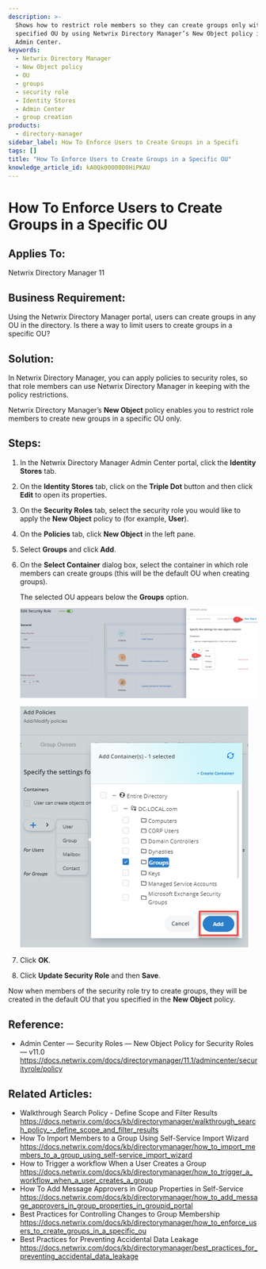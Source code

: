 ```yaml
---
description: >-
  Shows how to restrict role members so they can create groups only within a
  specified OU by using Netwrix Directory Manager’s New Object policy in the
  Admin Center.
keywords:
  - Netwrix Directory Manager
  - New Object policy
  - OU
  - groups
  - security role
  - Identity Stores
  - Admin Center
  - group creation
products:
  - directory-manager
sidebar_label: How To Enforce Users to Create Groups in a Specifi
tags: []
title: "How To Enforce Users to Create Groups in a Specific OU"
knowledge_article_id: kA0Qk0000000HiPKAU
---
```


# How To Enforce Users to Create Groups in a Specific OU

## Applies To:
Netwrix Directory Manager 11

## Business Requirement:
Using the Netwrix Directory Manager portal, users can create groups in any OU in the directory. Is there a way to limit users to create groups in a specific OU?

## Solution:
In Netwrix Directory Manager, you can apply policies to security roles, so that role members can use Netwrix Directory Manager in keeping with the policy restrictions.

Netwrix Directory Manager’s **New Object** policy enables you to restrict role members to create new groups in a specific OU only.

## Steps:
1. In the Netwrix Directory Manager Admin Center portal, click the **Identity Stores** tab.
2. On the **Identity Stores** tab, click on the **Triple Dot** button and then click **Edit** to open its properties.
3. On the **Security Roles** tab, select the security role you would like to apply the **New Object** policy to (for example, **User**).
4. On the **Policies** tab, click **New Object** in the left pane.
5. Select **Groups** and click **Add**.
6. On the **Select Container** dialog box, select the container in which role members can create groups (this will be the default OU when creating groups).

   The selected OU appears below the **Groups** option.

   ![User-added image](images/ka0Qk000000Dg4f_0EMQk000001f3Kk.png)

   ![User-added image](images/ka0Qk000000Dg4f_0EMQk000001f68v.png)
7. Click **OK**.
8. Click **Update Security Role** and then **Save**.

Now when members of the security role try to create groups, they will be created in the default OU that you specified in the **New Object** policy.

## Reference:
- Admin Center — Security Roles — New Object Policy for Security Roles — v11.0  
  https://docs.netwrix.com/docs/directorymanager/11.1/admincenter/securityrole/policy

## Related Articles:
- Walkthrough Search Policy - Define Scope and Filter Results  
  https://docs.netwrix.com/docs/kb/directorymanager/walkthrough_search_policy_-_define_scope_and_filter_results
- How To Import Members to a Group Using Self-Service Import Wizard  
  https://docs.netwrix.com/docs/kb/directorymanager/how_to_import_members_to_a_group_using_self-service_import_wizard
- How to Trigger a workflow When a User Сreates a Group  
  https://docs.netwrix.com/docs/kb/directorymanager/how_to_trigger_a_workflow_when_a_user_сreates_a_group
- How To Add Message Approvers in Group Properties in Self-Service  
  https://docs.netwrix.com/docs/kb/directorymanager/how_to_add_message_approvers_in_group_properties_in_groupid_portal
- Best Practices for Controlling Changes to Group Membership  
  https://docs.netwrix.com/docs/kb/directorymanager/how_to_enforce_users_to_create_groups_in_a_specific_ou
- Best Practices for Preventing Accidental Data Leakage  
  https://docs.netwrix.com/docs/kb/directorymanager/best_practices_for_preventing_accidental_data_leakage
